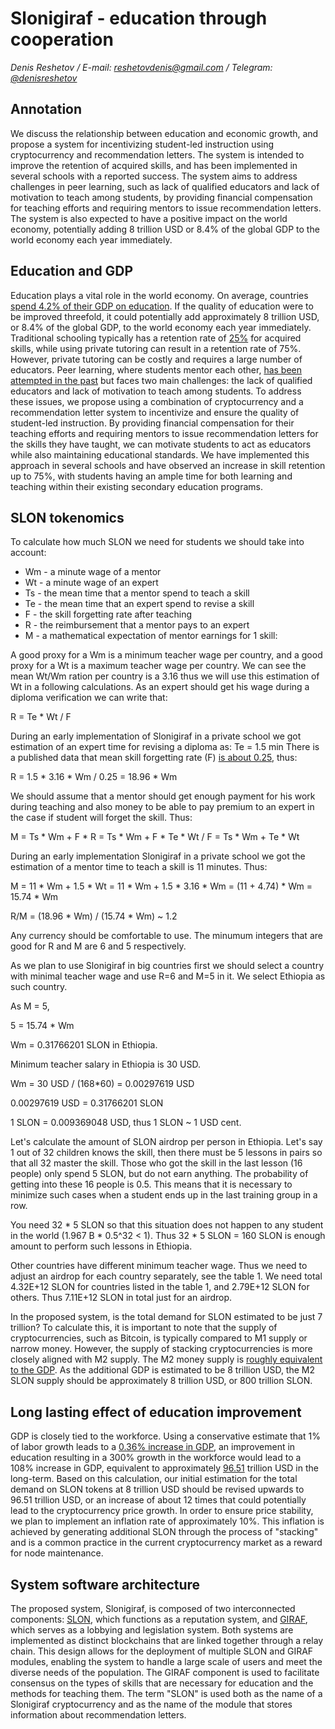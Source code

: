 # Slonigiraf - education through cooperation

_Denis Reshetov / E-mail:_ [_reshetovdenis@gmail.com_](mailto:reshetovdenis@gmail.com) _/ Telegram:_ [_@denisreshetov_](https://t.me/denisreshetov)

## Annotation

We discuss the relationship between education and economic growth, and propose a system for incentivizing student-led instruction using cryptocurrency and recommendation letters. The system is intended to improve the retention of acquired skills, and has been implemented in several schools with a reported success. The system aims to address challenges in peer learning, such as lack of qualified educators and lack of motivation to teach among students, by providing financial compensation for teaching efforts and requiring mentors to issue recommendation letters. The system is also expected to have a positive impact on the world economy, potentially adding 8 trillion USD or 8.4% of the global GDP to the world economy each year immediately.

## Education and GDP

Education plays a vital role in the world economy. On average, countries [spend 4.2% of their GDP on education](https://data.worldbank.org/indicator/SE.XPD.TOTL.GD.ZS). If the quality of education were to be improved threefold, it could potentially add approximately 8 trillion USD, or 8.4% of the global GDP, to the world economy each year immediately. Traditional schooling typically has a retention rate of [25%](https://link.springer.com/article/10.1007/s10643-022-01332-3) for acquired skills, while using private tutoring can result in a retention rate of 75%. However, private tutoring can be costly and requires a large number of educators. Peer learning, where students mentor each other, [has been attempted in the past](https://en.wikipedia.org/wiki/Peer_learning) but faces two main challenges: the lack of qualified educators and lack of motivation to teach among students. To address these issues, we propose using a combination of cryptocurrency and a recommendation letter system to incentivize and ensure the quality of student-led instruction. By providing financial compensation for their teaching efforts and requiring mentors to issue recommendation letters for the skills they have taught, we can motivate students to act as educators while also maintaining educational standards. We have implemented this approach in several schools and have observed an increase in skill retention up to 75%, with students having an ample time for both learning and teaching within their existing secondary education programs.

## SLON tokenomics

To calculate how much SLON we need for students we should take into account:

- Wm - a minute wage of a mentor
- Wt - a minute wage of an expert
- Ts - the mean time that a mentor spend to teach a skill
- Te - the mean time that an expert spend to revise a skill
- F - the skill forgetting rate after teaching
- R - the reimbursement that a mentor pays to an expert
- M - a mathematical expectation of mentor earnings for 1 skill:

A good proxy for a Wm is a minimum teacher wage per country, and a good proxy for a Wt is a maximum teacher wage per country. We can see the mean Wt/Wm ration per country is a 3.16 thus we will use this estimation of Wt in a following calculations.
As an expert should get his wage during a diploma verification we can write that:

R = Te * Wt / F

During an early implementation of Slonigiraf in a private school we got estimation of an expert time for revising a diploma as: Te = 1.5 min
There is a published data that mean skill forgetting rate (F) [is about 0.25](https://link.springer.com/article/10.1007/s10643-022-01332-3), thus:

R = 1.5 * 3.16 * Wm / 0.25 = 18.96 * Wm

We should assume that a mentor should get enough payment for his work during teaching and also money to be able to pay premium to an expert in the case if student will forget the skill. Thus:

M = Ts * Wm + F * R = Ts * Wm + F * Te * Wt / F = Ts * Wm + Te * Wt

During an early implementation Slonigiraf in a private school we got the estimation of a mentor time to teach a skill is 11 minutes. Thus:

M = 11 * Wm + 1.5 * Wt = 11 * Wm + 1.5 * 3.16 * Wm = (11 + 4.74) * Wm = 15.74 * Wm

R/M = (18.96 * Wm) / (15.74 * Wm) ~ 1.2

Any currency should be comfortable to use. The minumum integers that are good for R and M are 6 and 5 respectively.

As we plan to use Slonigiraf in big countries first we should select a country with minimal teacher wage and use R=6 and M=5 in it. We select Ethiopia as such country.

As M = 5,

5 = 15.74 * Wm

Wm = 0.31766201 SLON in Ethiopia.

Minimum teacher salary in Ethiopia is 30 USD.

Wm = 30 USD / (168*60) = 0.00297619 USD

0.00297619 USD = 0.31766201 SLON

1 SLON = 0.009369048 USD, thus 1 SLON ~ 1 USD cent.

Let's calculate the amount of SLON airdrop per person in Ethiopia.
Let's say 1 out of 32 children knows the skill, then there must be 5 lessons in pairs so that all 32 master the skill. Those who got the skill in the last lesson (16 people) only spend 5 SLON, but do not earn anything.
The probability of getting into these 16 people is 0.5.
This means that it is necessary to minimize such cases when a student ends up in the last training group in a row.

You need 32 * 5 SLON so that this situation does not happen to any student in the world (1.967 B * 0.5^32 < 1). Thus 32 * 5 SLON = 160 SLON is enough amount to perform such lessons in Ethiopia.

Other countries have different minimum teacher wage. Thus we need to adjust an airdrop for each country separately, see the table 1.
We need total 4.32E+12 SLON for countries listed in the table 1, and 2.79E+12 SLON for others. Thus 7.11E+12 SLON in total just for an airdrop.

In the proposed system, is the total demand for SLON estimated to be just 7 trillion? To calculate this, it is important to note that the supply of cryptocurrencies, such as Bitcoin, is typically compared to M1 supply or narrow money. However, the supply of stacking cryptocurrencies is more closely aligned with M2 supply. The M2 money supply is [roughly equivalent to the GDP](https://data.worldbank.org/indicator/FM.LBL.BMNY.GD.ZS). As the additional GDP is estimated to be 8 trillion USD, the M2 SLON supply should be approximately 8 trillion USD, or 800 trillion SLON.

## Long lasting effect of education improvement

GDP is closely tied to the workforce. Using a conservative estimate that 1% of labor growth leads to a [0.36% increase in GDP](https://dergipark.org.tr/tr/download/article-file/364734), an improvement in education resulting in a 300% growth in the workforce would lead to a 108% increase in GDP, equivalent to approximately [96.51](https://data.worldbank.org/indicator/NY.GDP.MKTP.CD) trillion USD in the long-term. Based on this calculation, our initial estimation for the total demand on SLON tokens at 8 trillion USD should be revised upwards to 96.51 trillion USD, or an increase of about 12 times that could potentially lead to the cryptocurrency price growth. In order to ensure price stability, we plan to implement an inflation rate of approximately 10%. This inflation is achieved by generating additional SLON through the process of "stacking" and is a common practice in the current cryptocurrency market as a reward for node maintenance.

## System software architecture

The proposed system, Slonigiraf, is composed of two interconnected components: [SLON](https://github.com/slonigiraf/whitepaper/blob/main/slon/ENG.md), which functions as a reputation system, and [GIRAF](https://github.com/slonigiraf/whitepaper/blob/main/giraf/ENG.md), which serves as a lobbying and legislation system. Both systems are implemented as distinct blockchains that are linked together through a relay chain. This design allows for the deployment of multiple SLON and GIRAF modules, enabling the system to handle a large scale of users and meet the diverse needs of the population. The GIRAF component is used to facilitate consensus on the types of skills that are necessary for education and the methods for teaching them. The term "SLON" is used both as the name of a Slonigiraf cryptocurrency and as the name of the module that stores information about recommendation letters.